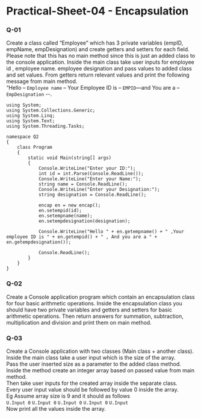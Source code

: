 # Practical-Sheet-04 - Encapsulation
### Q-01
Create a class called “Employee” which has 3 private variables (empID, empName, empDesignation)
and create getters and setters for each field. Please note that this has no main method since this is
just an added class to the console application. Inside the main class take user inputs for employee id ,
employee name. employee designation and pass values to added class and set values.
From getters return relevant values and print the following message from main method.<br/>
“Hello – ```Employee name``` – Your Employee ID is – ```EMPID```—and You are a – ```EmpDesignation``` --.
```
using System;
using System.Collections.Generic;
using System.Linq;
using System.Text;
using System.Threading.Tasks;

namespace Q2
{
    class Program
    {
        static void Main(string[] args)
        {
            Console.WriteLine("Enter your ID:");
            int id = int.Parse(Console.ReadLine());
            Console.WriteLine("Enter your Name:");
            string name = Console.ReadLine();
            Console.WriteLine("Enter your Designation:");
            string designation = Console.ReadLine();

            encap en = new encap();
            en.setempid(id);
            en.setempname(name);
            en.setempdesignation(designation);

            Console.WriteLine("Hello " + en.getempname() + " ,Your employee ID is " + en.getempid() + " , And you are a " + en.getempdesignation());

            Console.ReadLine();
        }
    }
}
```

### Q-02
Create a Console application program which contain an encapsulation class for four basic arithmetic
operations.
Inside the encapsulation class you should have two private variables and getters and setters for basic
arithmetic operations. Then return answers for summation, subtraction, multiplication and division
and print them on main method.

### Q-03
Create a Console application with two classes (Main class + another class).<br/>
Inside the main class take a user input which is the size of the array.<br/>
Pass the user inserted size as a parameter to the added class method.<br/>
Inside the method create an integer array based on passed value from main method.<br/>
Then take user inputs for the created array inside the separate class.<br/>
Every user input value should be followed by value 0 inside the array.<br/>
Eg Assume array size is 9 and it should as follows<br/>
```U.Input 0```  ```U.Input 0``` ```U.Input 0``` ```U.Input 0``` ```U.Input```<br/>
Now print all the values inside the array.
